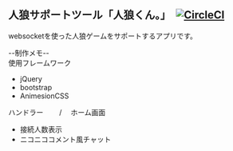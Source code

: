 ## 人狼サポートツール「人狼くん。」　[![CircleCI](https://circleci.com/gh/Asazuke11/2019-20Winter/tree/cookie.svg?style=svg&circle-token=9c494b5264bc9a8de16293a2c371ef199bdf54d9)](https://circleci.com/gh/Asazuke11/2019-20Winter/tree/cookie)

websocketを使った人狼ゲームをサポートするアプリです。  

--制作メモ--  
使用フレームワーク  
* jQuery  
* bootstrap
* AnimesionCSS

ハンドラー　
　/　  ホーム画面  


* 接続人数表示
* ニコニココメント風チャット

